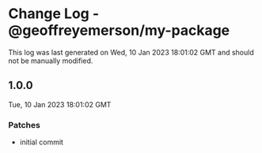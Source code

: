 # Change Log - @geoffreyemerson/my-package

This log was last generated on Wed, 10 Jan 2023 18:01:02 GMT and should not be manually modified.

## 1.0.0
Tue, 10 Jan 2023 18:01:02 GMT

### Patches

- initial commit

